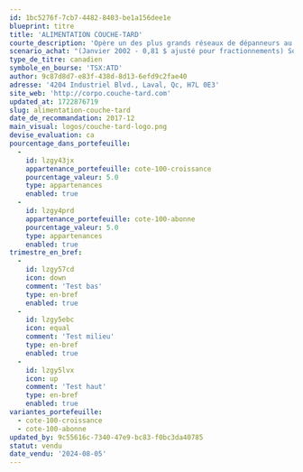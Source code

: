 ```yaml
---
id: 1bc5276f-7cb7-4482-8403-be1a156dee1e
blueprint: titre
title: 'ALIMENTATION COUCHE-TARD'
courte_description: 'Opère un des plus grands réseaux de dépanneurs au monde'
scenario_achat: "(Janvier 2002 - 0,81 $ ajusté pour fractionnements) Société de qualité dans un secteur fragmenté. A su démontrer sa capacité de faire des acquisitions judicieuses et de les intégrer efficacement. Barrières = économies d'échelle et expertise d'exploitation. La direction détient beaucoup d'actions et a fait ses preuves. A la capacité de dégager des flux de trésorerie libres importantes. Domaine peu sujet aux changements. Mérite probablement une évaluation similaire à celle du marché dans son ensemble."
type_de_titre: canadien
symbole_en_bourse: 'TSX:ATD'
author: 9c87d8d7-e83f-438d-8d13-6efd9c2fae40
adresse: '4204 Industriel Blvd., Laval, Qc, H7L 0E3'
site_web: 'http://corpo.couche-tard.com'
updated_at: 1722876719
slug: alimentation-couche-tard
date_de_recommandation: 2017-12
main_visual: logos/couche-tard-logo.png
devise_evaluation: ca
pourcentage_dans_portefeuille:
  -
    id: lzgy43jx
    appartenance_portefeuille: cote-100-croissance
    pourcentage_valeur: 5.0
    type: appartenances
    enabled: true
  -
    id: lzgy4prd
    appartenance_portefeuille: cote-100-abonne
    pourcentage_valeur: 5.0
    type: appartenances
    enabled: true
trimestre_en_bref:
  -
    id: lzgy57cd
    icon: down
    comment: 'Test bas'
    type: en-bref
    enabled: true
  -
    id: lzgy5ebc
    icon: equal
    comment: 'Test milieu'
    type: en-bref
    enabled: true
  -
    id: lzgy5lvx
    icon: up
    comment: 'Test haut'
    type: en-bref
    enabled: true
variantes_portefeuille:
  - cote-100-croissance
  - cote-100-abonne
updated_by: 9c55616c-7340-47e9-bc83-f0bc3da40785
statut: vendu
date_vendu: '2024-08-05'
---
```

